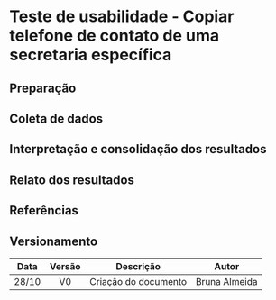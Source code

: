 # Teste de usabilidade - Copiar telefone de contato de uma secretaria específica

## Preparação


## Coleta de dados


## Interpretação e consolidação dos resultados


## Relato dos resultados



## Referências


## Versionamento

| Data | Versão |           Descrição             |    Autor       |
|:----:|:------:|:-------------------------------:|:--------------:|
|28/10 |V0      |     Criação do documento        |Bruna Almeida   |